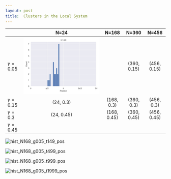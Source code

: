 ```yaml
---
layout: post
title:  Clusters in the Local System
---
```


|                   | N=24 | N=168 |    N=360    |    N=456    |
| ----------------- | :----------------------------------------------------------: | :----------------------------------------------------------: | :---------: | :---------: |
|$\gamma=0.05$ | ![hist_N24_g005_t149_pos](assets/img/clusters/Local/hist_N24_g005_t149_pos.jpg) |  | (360, 0.15) | (456, 0.15) |
| $\gamma=0.15$     |                          (24, 0.3)                           |                          (168, 0.3)                          | (360, 0.3)  | (456, 0.3)  |
| $\gamma=0.3$      |                          (24, 0.45)                          |                         (168, 0.45)                          | (360, 0.45) | (456, 0.45) |
| $\gamma=0.45$     |                                                              |                                                              |             |             |


![hist_N168_g005_t149_pos](D:\Whales\Experiments\Local_ConstVel_Histograms\hist_N168_g005_t149_pos.jpg)

![hist_N168_g005_t499_pos](D:\Whales\Experiments\Local_ConstVel_Histograms\hist_N168_g005_t499_pos.jpg)

![hist_N168_g005_t999_pos](D:\Whales\Experiments\Local_ConstVel_Histograms\hist_N168_g005_t999_pos.jpg)

![hist_N168_g005_t1999_pos](D:\Whales\Experiments\Local_ConstVel_Histograms\hist_N168_g005_t1999_pos.jpg)
